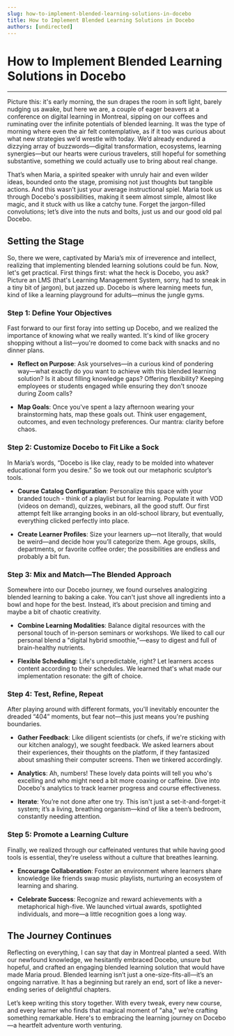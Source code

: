 ```yaml
---
slug: how-to-implement-blended-learning-solutions-in-docebo
title: How to Implement Blended Learning Solutions in Docebo
authors: [undirected]
---
```



# How to Implement Blended Learning Solutions in Docebo

---

Picture this: it's early morning, the sun drapes the room in soft light, barely nudging us awake, but here we are, a couple of eager beavers at a conference on digital learning in Montreal, sipping on our coffees and ruminating over the infinite potentials of blended learning. It was the type of morning where even the air felt contemplative, as if it too was curious about what new strategies we’d wrestle with today. We’d already endured a dizzying array of buzzwords—digital transformation, ecosystems, learning synergies—but our hearts were curious travelers, still hopeful for something substantive, something we could actually use to bring about real change.

That’s when Maria, a spirited speaker with unruly hair and even wilder ideas, bounded onto the stage, promising not just thoughts but tangible actions. And this wasn’t just your average instructional spiel. Maria took us through Docebo's possibilities, making it seem almost simple, almost like magic, and it stuck with us like a catchy tune. Forget the jargon-filled convolutions; let’s dive into the nuts and bolts, just us and our good old pal Docebo.

## Setting the Stage

So, there we were, captivated by Maria’s mix of irreverence and intellect, realizing that implementing blended learning solutions could be fun. Now, let's get practical. First things first: what the heck is Docebo, you ask? Picture an LMS (that's Learning Management System, sorry, had to sneak in a tiny bit of jargon), but jazzed up. Docebo is where learning meets fun, kind of like a learning playground for adults—minus the jungle gyms.

### Step 1: Define Your Objectives

Fast forward to our first foray into setting up Docebo, and we realized the importance of knowing what we really wanted. It's kind of like grocery shopping without a list—you're doomed to come back with snacks and no dinner plans. 

- **Reflect on Purpose**: Ask yourselves—in a curious kind of pondering way—what exactly do you want to achieve with this blended learning solution? Is it about filling knowledge gaps? Offering flexibility? Keeping employees or students engaged while ensuring they don't snooze during Zoom calls?

- **Map Goals**: Once you've spent a lazy afternoon wearing your brainstorming hats, map these goals out. Think user engagement, outcomes, and even technology preferences. Our mantra: clarity before chaos.

### Step 2: Customize Docebo to Fit Like a Sock

In Maria’s words, “Docebo is like clay, ready to be molded into whatever educational form you desire.” So we took out our metaphoric sculptor’s tools.

- **Course Catalog Configuration**: Personalize this space with your branded touch - think of a playlist but for learning. Populate it with VOD (videos on demand), quizzes, webinars, all the good stuff. Our first attempt felt like arranging books in an old-school library, but eventually, everything clicked perfectly into place.

- **Create Learner Profiles**: Size your learners up—not literally, that would be weird—and decide how you’ll categorize them. Age groups, skills, departments, or favorite coffee order; the possibilities are endless and probably a bit fun.

### Step 3: Mix and Match—The Blended Approach

Somewhere into our Docebo journey, we found ourselves analogizing blended learning to baking a cake. You can't just shove all ingredients into a bowl and hope for the best. Instead, it’s about precision and timing and maybe a bit of chaotic creativity.

- **Combine Learning Modalities**: Balance digital resources with the personal touch of in-person seminars or workshops. We liked to call our personal blend a "digital hybrid smoothie,"—easy to digest and full of brain-healthy nutrients.

- **Flexible Scheduling**: Life's unpredictable, right? Let learners access content according to their schedules. We learned that's what made our implementation resonate: the gift of choice.

### Step 4: Test, Refine, Repeat

After playing around with different formats, you'll inevitably encounter the dreaded “404” moments, but fear not—this just means you're pushing boundaries.

- **Gather Feedback**: Like diligent scientists (or chefs, if we're sticking with our kitchen analogy), we sought feedback. We asked learners about their experiences, their thoughts on the platform, if they fantasized about smashing their computer screens. Then we tinkered accordingly.

- **Analytics**: Ah, numbers! These lovely data points will tell you who's excelling and who might need a bit more coaxing or caffeine. Dive into Docebo's analytics to track learner progress and course effectiveness. 

- **Iterate**: You’re not done after one try. This isn't just a set-it-and-forget-it system; it’s a living, breathing organism—kind of like a teen’s bedroom, constantly needing attention. 

### Step 5: Promote a Learning Culture

Finally, we realized through our caffeinated ventures that while having good tools is essential, they're useless without a culture that breathes learning.

- **Encourage Collaboration**: Foster an environment where learners share knowledge like friends swap music playlists, nurturing an ecosystem of learning and sharing.

- **Celebrate Success**: Recognize and reward achievements with a metaphorical high-five. We launched virtual awards, spotlighted individuals, and more—a little recognition goes a long way.

## The Journey Continues

Reflecting on everything, I can say that day in Montreal planted a seed. With our newfound knowledge, we hesitantly embraced Docebo, unsure but hopeful, and crafted an engaging blended learning solution that would have made Maria proud. Blended learning isn’t just a one-size-fits-all—it’s an ongoing narrative. It has a beginning but rarely an end, sort of like a never-ending series of delightful chapters.

Let’s keep writing this story together. With every tweak, every new course, and every learner who finds that magical moment of "aha," we’re crafting something remarkable. Here's to embracing the learning journey on Docebo—a heartfelt adventure worth venturing.